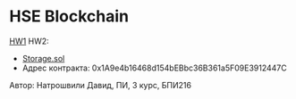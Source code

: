 # HSE Blockchain

[HW1](https://docs.google.com/document/d/1v9oM2eOT2ztTuBFBgVVKKz7cY93zFRa3NitLPf-rWWU/edit?usp=sharing)
HW2:
* [Storage.sol](Storage.sol)
* Адрес контракта: 0x1A9e4b16468d154bEBbc36B361a5F09E3912447C

Автор: Натрошвили Давид, ПИ, 3 курс, БПИ216
